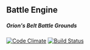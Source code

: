 ## Battle Engine
##### Orion's Belt Battle Grounds

[![Code Climate](https://codeclimate.com/github/orionsbelt-battlegrounds/battle-engine.png)](https://codeclimate.com/github/orionsbelt-battlegrounds/battle-engine) [![Build Status](https://travis-ci.org/orionsbelt-battlegrounds/battle-engine.png?branch=master)](https://travis-ci.org/orionsbelt-battlegrounds/battle-engine)
